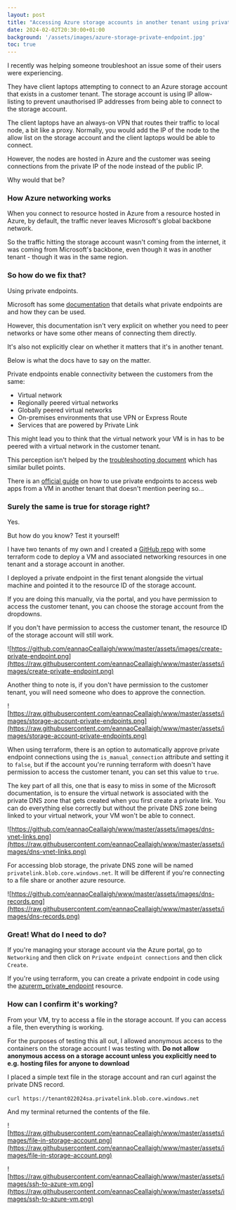 ```yaml
---
layout: post
title: "Accessing Azure storage accounts in another tenant using private endpoints"
date: 2024-02-02T20:30:00+01:00
background: '/assets/images/azure-storage-private-endpoint.jpg'
toc: true
---
```


I recently was helping someone troubleshoot an issue some of their users were experiencing.

They have client laptops attempting to connect to an Azure storage account that exists in a customer tenant. The storage account is using IP allow-listing to prevent unauthorised IP addresses from being able to connect to the storage account.

The client laptops have an always-on VPN that routes their traffic to local node, a bit like a proxy. Normally, you would add the IP of the node to the allow list on the storage account and the client laptops would be able to connect.

However, the nodes are hosted in Azure and the customer was seeing connections from the private IP of the node instead of the public IP.

Why would that be?

### How Azure networking works

When you connect to resource hosted in Azure from a resource hosted in Azure, by default, the traffic never leaves Microsoft's global backbone network.

So the traffic hitting the storage account wasn't coming from the internet, it was coming from Microsoft's backbone, even though it was in another tenant - though it was in the same region.

### So how do we fix that?

Using private endpoints.

Microsoft has some [documentation](https://learn.microsoft.com/en-us/azure/private-link/private-endpoint-overview) that details what private endpoints are and how they can be used.

However, this documentation isn't very explicit on whether you need to peer networks or have some other means of connecting them directly. 

It's also not explicitly clear on whether it matters that it's in another tenant.

Below is what the docs have to say on the matter.

Private endpoints enable connectivity between the customers from the same:

- Virtual network
- Regionally peered virtual networks
- Globally peered virtual networks
- On-premises environments that use VPN or Express Route
- Services that are powered by Private Link

This might lead you to think that the virtual network your VM is in has to be peered with a virtual network in the customer tenant.

This perception isn't helped by the [troubleshooting document](https://learn.microsoft.com/en-us/azure/private-link/troubleshoot-private-endpoint-connectivity) which has similar bullet points.

There is an [official guide](https://learn.microsoft.com/en-us/azure/architecture/guide/networking/cross-tenant-secure-access-private-endpoints) on how to use private endpoints to access web apps from a VM in another tenant that doesn't mention peering so...

### Surely the same is true for storage right?

Yes.

But how do you know? Test it yourself!

I have two tenants of my own and I created a [GitHub repo](https://github.com/eannaoCeallaigh/azure-cross-tenant-storage) with some terraform code to deploy a VM and associated networking resources in one tenant and a storage account in another.

I deployed a private endpoint in the first tenant alongside the virtual machine and pointed it to the resource ID of the storage account.

If you are doing this manually, via the portal, and you have permission to access the customer tenant, you can choose the storage account from the dropdowns.

If you don't have permission to access the customer tenant, the resource ID of the storage account will still work.

![https://github.com/eannaoCeallaigh/www/master/assets/images/create-private-endpoint.png](https://raw.githubusercontent.com/eannaoCeallaigh/www/master/assets/images/create-private-endpoint.png)

Another thing to note is, if you don't have permission to the customer tenant, you will need someone who does to approve the connection.

![https://raw.githubusercontent.com/eannaoCeallaigh/www/master/assets/images/storage-account-private-endpoints.png](https://raw.githubusercontent.com/eannaoCeallaigh/www/master/assets/images/storage-account-private-endpoints.png)

When using terraform, there is an option to automatically approve private endpoint connections using the `is_manual_connection` attribute and setting it to `false`, but if the account you're running terraform with doesn't have permission to access the customer tenant, you can set this value to `true`.

The key part of all this, one that is easy to miss in some of the Microsoft documentation, is to ensure the virtual network is associated with the private DNS zone that gets created when you first create a private link. You can do everything else correctly but without the private DNS zone being linked to your virtual network, your VM won't be able to connect. 

![https://github.com/eannaoCeallaigh/www/master/assets/images/dns-vnet-links.png](https://raw.githubusercontent.com/eannaoCeallaigh/www/master/assets/images/dns-vnet-links.png)

For accessing blob storage, the private DNS zone will be named `privatelink.blob.core.windows.net`. It will be different if you're connecting to a file share or another azure resource.

![https://github.com/eannaoCeallaigh/www/master/assets/images/dns-records.png](https://raw.githubusercontent.com/eannaoCeallaigh/www/master/assets/images/dns-records.png)

### Great! What do I need to do?

If you're managing your storage account via the Azure portal, go to `Networking` and then click on `Private endpoint connections` and then click `Create`.

If you're using terraform, you can create a private endpoint in code using the [azurerm_private_endpoint](https://registry.terraform.io/providers/hashicorp/azurerm/latest/docs/resources/private_endpoint) resource.

### How can I confirm it's working?

From your VM, try to access a file in the storage account. If you can access a file, then everything is working.

For the purposes of testing this all out, I allowed anonymous access to the containers on the storage account I was testing with. **Do not allow anonymous access on a storage account unless you explicitly need to e.g. hosting files for anyone to download**

I placed a simple text file in the storage account and ran curl against the private DNS record.

`curl https://tenant022024sa.privatelink.blob.core.windows.net`

And my terminal returned the contents of the file.

![https://raw.githubusercontent.com/eannaoCeallaigh/www/master/assets/images/file-in-storage-account.png](https://raw.githubusercontent.com/eannaoCeallaigh/www/master/assets/images/file-in-storage-account.png)

![https://raw.githubusercontent.com/eannaoCeallaigh/www/master/assets/images/ssh-to-azure-vm.png](https://raw.githubusercontent.com/eannaoCeallaigh/www/master/assets/images/ssh-to-azure-vm.png)
